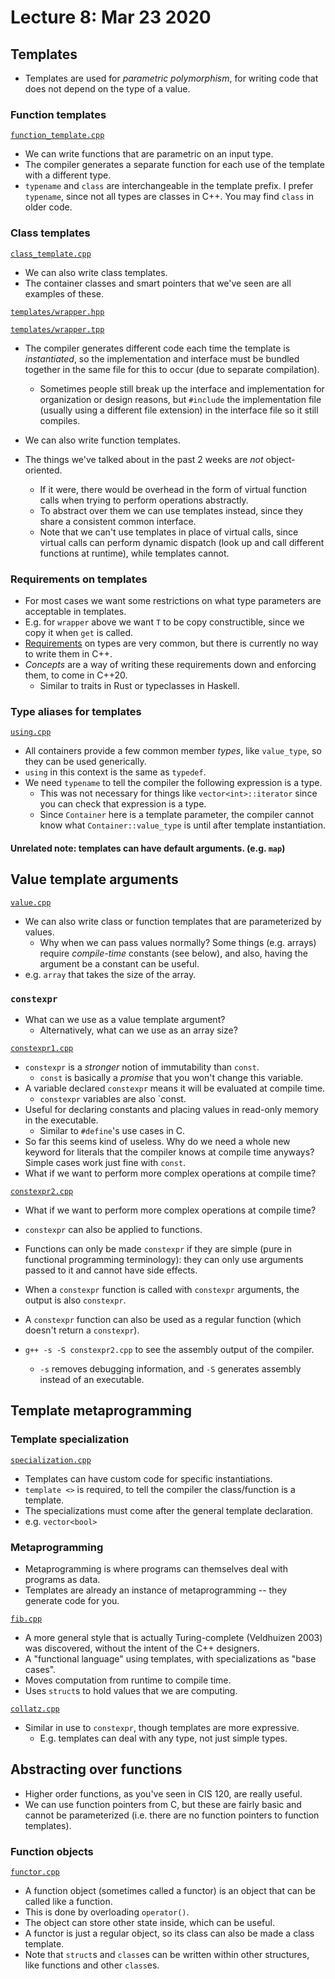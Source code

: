 # Lecture 8: Mar 23 2020

## Templates

- Templates are used for _parametric polymorphism_, for writing code that does not depend on the type of a value.

### Function templates

[`function_template.cpp`](function_template.cpp)

- We can write functions that are parametric on an input type.
- The compiler generates a separate function for each use of the template with a different type.
- `typename` and `class` are interchangeable in the template prefix. I prefer `typename`, since not all types are classes in C++. You may find `class` in older code.

### Class templates

[`class_template.cpp`](class_template.cpp)

- We can also write class templates.
- The container classes and smart pointers that we've seen are all examples of these.

[`templates/wrapper.hpp`](templates/wrapper.hpp)

[`templates/wrapper.tpp`](templates/wrapper.tpp)

- The compiler generates different code each time the template is _instantiated_, so the implementation and interface must be bundled together in the same file for this to occur (due to separate compilation).
  - Sometimes people still break up the interface and implementation for organization or design reasons, but `#include` the implementation file (usually using a different file extension) in the interface file so it still compiles.

- We can also write function templates.
- The things we've talked about in the past 2 weeks are _not_ object-oriented.
  - If it were, there would be overhead in the form of virtual function calls when trying to perform operations abstractly.
  - To abstract over them we can use templates instead, since they share a consistent common interface.
  - Note that we can't use templates in place of virtual calls, since virtual calls can perform dynamic dispatch (look up and call different functions at runtime), while templates cannot.

### Requirements on templates

- For most cases we want some restrictions on what type parameters are acceptable in templates.
- E.g. for `wrapper` above we want `T` to be copy constructible, since we copy it when `get` is called.
- [Requirements](https://en.cppreference.com/w/cpp/named_req) on types are very common, but there is currently no way to write them in C++.
- _Concepts_ are a way of writing these requirements down and enforcing them, to come in C++20.
  - Similar to traits in Rust or typeclasses in Haskell.

### Type aliases for templates

[`using.cpp`](using.cpp)

- All containers provide a few common member _types_, like `value_type`, so they can be used generically.
- `using` in this context is the same as `typedef`.
- We need `typename` to tell the compiler the following expression is a type.
  - This was not necessary for things like `vector<int>::iterator` since you can check that expression is a type.
  - Since `Container` here is a template parameter, the compiler cannot know what `Container::value_type` is until after template instantiation.

#### Unrelated note: templates can have default arguments. (e.g. `map`)

## Value template arguments

[`value.cpp`](value.cpp)

- We can also write class or function templates that are parameterized by values.
  - Why when we can pass values normally? Some things (e.g. arrays) require _compile-time_ constants (see below), and also, having the argument be a constant can be useful.
- e.g. `array` that takes the size of the array.

### `constexpr`

- What can we use as a value template argument?
  - Alternatively, what can we use as an array size?

[`constexpr1.cpp`](constexpr1.cpp)

- `constexpr` is a _stronger_ notion of immutability than `const`.
  - `const` is basically a _promise_ that you won't change this variable.
- A variable declared `constexpr` means it will be evaluated at compile time.
  - `constexpr` variables are also `const.
- Useful for declaring constants and placing values in read-only memory in the executable.
  - Similar to `#define`'s use cases in C.
- So far this seems kind of useless. Why do we need a whole new keyword for literals that the compiler knows at compile time anyways? Simple cases work just fine with `const`.
- What if we want to perform more complex operations at compile time?

[`constexpr2.cpp`](constexpr2.cpp)

- What if we want to perform more complex operations at compile time?
- `constexpr` can also be applied to functions.
- Functions can only be made `constexpr` if they are simple (pure in functional programming terminology): they can only use arguments passed to it and cannot have side effects.
- When a `constexpr` function is called with `constexpr` arguments, the output is also `constexpr`.
- A `constexpr` function can also be used as a regular function (which doesn't return a `constexpr`).

- `g++ -s -S constexpr2.cpp` to see the assembly output of the compiler.
  - `-s` removes debugging information, and `-S` generates assembly instead of an executable.

## Template metaprogramming

### Template specialization

[`specialization.cpp`](specialization.cpp)

- Templates can have custom code for specific instantiations.
- `template <>` is required, to tell the compiler the class/function is a template.
- The specializations must come after the general template declaration.
- e.g. `vector<bool>`

### Metaprogramming

- Metaprogramming is where programs can themselves deal with programs as data.
- Templates are already an instance of metaprogramming -- they generate code for you.

[`fib.cpp`](fib.cpp)

- A more general style that is actually Turing-complete (Veldhuizen 2003) was discovered, without the intent of the C++ designers.
- A "functional language" using templates, with specializations as "base cases".
- Moves computation from runtime to compile time.
- Uses `struct`s to hold values that we are computing.

[`collatz.cpp`](collatz.cpp)

- Similar in use to `constexpr`, though templates are more expressive.
  - E.g. templates can deal with any type, not just simple types.

## Abstracting over functions

- Higher order functions, as you've seen in CIS 120, are really useful.
- We can use function pointers from C, but these are fairly basic and cannot be parameterized (i.e. there are no function pointers to function templates).

### Function objects

[`functor.cpp`](functor.cpp)

- A function object (sometimes called a functor) is an object that can be called like a function.
- This is done by overloading `operator()`.
- The object can store other state inside, which can be useful.
- A functor is just a regular object, so its class can also be made a class template.
- Note that `struct`s and `class`es can be written within other structures, like functions and other `class`es.
